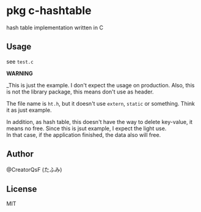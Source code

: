 # pkg c-hashtable

hash table implementation written in C

## Usage

see `test.c`

**WARNING**

_This is just the example. I don't expect the usage on production. Also, this is not the library package, this means don't use as header.

The file name is `ht.h`, but it doesn't use `extern`, `static` or something. Think it as just example.

In addition, as hash table, this doesn't have the way to delete key-value, it means no free. Since this is jsut example, I expect the light use.  
In that case, if the application finished, the data also will free.

## Author

@CreatorQsF (たふみ)

## License

MIT
